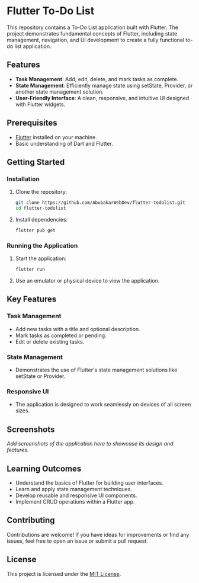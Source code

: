 # Flutter To-Do List

This repository contains a To-Do List application built with Flutter. The project demonstrates fundamental concepts of Flutter, including state management, navigation, and UI development to create a fully functional to-do list application.

## Features

- **Task Management**: Add, edit, delete, and mark tasks as complete.
- **State Management**: Efficiently manage state using setState, Provider, or another state management solution.
- **User-Friendly Interface**: A clean, responsive, and intuitive UI designed with Flutter widgets.

## Prerequisites

- [Flutter](https://flutter.dev/docs/get-started/install) installed on your machine.
- Basic understanding of Dart and Flutter.

## Getting Started

### Installation

1. Clone the repository:

   ```bash
   git clone https://github.com/AbubakarWebDev/flutter-todolist.git
   cd flutter-todolist
   ```

2. Install dependencies:

   ```bash
   flutter pub get
   ```

### Running the Application

1. Start the application:

   ```bash
   flutter run
   ```

2. Use an emulator or physical device to view the application.

## Key Features

### Task Management

- Add new tasks with a title and optional description.
- Mark tasks as completed or pending.
- Edit or delete existing tasks.

### State Management

- Demonstrates the use of Flutter's state management solutions like setState or Provider.

### Responsive UI

- The application is designed to work seamlessly on devices of all screen sizes.

## Screenshots

_Add screenshots of the application here to showcase its design and features._

## Learning Outcomes

- Understand the basics of Flutter for building user interfaces.
- Learn and apply state management techniques.
- Develop reusable and responsive UI components.
- Implement CRUD operations within a Flutter app.

## Contributing

Contributions are welcome! If you have ideas for improvements or find any issues, feel free to open an issue or submit a pull request.

## License

This project is licensed under the [MIT License](LICENSE).
